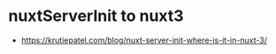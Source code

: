 # nuxtServerInit to nuxt3

-   https://krutiepatel.com/blog/nuxt-server-init-where-is-it-in-nuxt-3/
